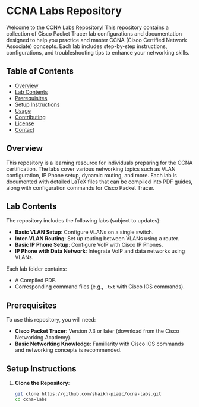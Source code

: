 # CCNA Labs Repository

Welcome to the CCNA Labs Repository! This repository contains a collection of Cisco Packet Tracer lab configurations and documentation designed to help you practice and master CCNA (Cisco Certified Network Associate) concepts. Each lab includes step-by-step instructions, configurations, and troubleshooting tips to enhance your networking skills.

## Table of Contents
- [Overview](#overview)
- [Lab Contents](#lab-contents)
- [Prerequisites](#prerequisites)
- [Setup Instructions](#setup-instructions)
- [Usage](#usage)
- [Contributing](#contributing)
- [License](#license)
- [Contact](#contact)

## Overview
This repository is a learning resource for individuals preparing for the CCNA certification. The labs cover various networking topics such as VLAN configuration, IP Phone setup, dynamic routing, and more. Each lab is documented with detailed LaTeX files that can be compiled into PDF guides, along with configuration commands for Cisco Packet Tracer.

## Lab Contents
The repository includes the following labs (subject to updates):
- **Basic VLAN Setup**: Configure VLANs on a single switch.
- **Inter-VLAN Routing**: Set up routing between VLANs using a router.
- **Basic IP Phone Setup**: Configure VoIP with Cisco IP Phones.
- **IP Phone with Data Network**: Integrate VoIP and data networks using VLANs.

Each lab folder contains:
- A Compiled PDF.
- Corresponding command files (e.g., `.txt` with Cisco IOS commands).


## Prerequisites
To use this repository, you will need:
- **Cisco Packet Tracer**: Version 7.3 or later (download from the Cisco Networking Academy).
- **Basic Networking Knowledge**: Familiarity with Cisco IOS commands and networking concepts is recommended.

## Setup Instructions
1. **Clone the Repository**:
   ```bash
   git clone https://github.com/shaikh-piaic/ccna-labs.git
   cd ccna-labs
